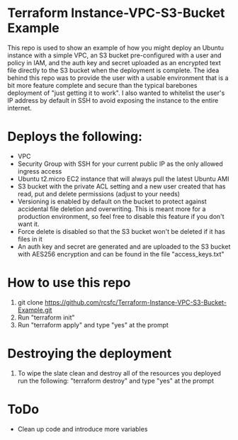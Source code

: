 # Terraform Instance-VPC-S3-Bucket Example
This repo is used to show an example of how you might deploy an Ubuntu instance with a simple VPC, an S3 bucket pre-configured with a user and policy in IAM, and the auth key and secret uploaded as an encrypted text file directly to the S3 bucket when the deployment is complete. The idea behind this repo was to provide the user with a usable environment that is a bit more feature complete and secure than the typical barebones deployment of "just getting it to work". I also wanted to whitelist the user's IP address by default in SSH to avoid exposing the instance to the entire internet.

# Deploys the following:

- VPC
- Security Group with SSH for your current public IP as the only allowed ingress access
- Ubuntu t2.micro EC2 instance that will always pull the latest Ubuntu AMI
- S3 bucket with the private ACL setting and a new user created that has read, put and delete permissions (adjust to your needs)
- Versioning is enabled by default on the bucket to protect against accidental file deletion and overwriting. This is meant more for a production environment, so feel free to disable this feature if you don't want it.
- Force delete is disabled so that the S3 bucket won't be deleted if it has files in it
- An auth key and secret are generated and are uploaded to the S3 bucket with AES256 encryption and can be found in the file "access_keys.txt"

# How to use this repo
1. git clone https://github.com/rcsfc/Terraform-Instance-VPC-S3-Bucket-Example.git
2. Run "terraform init"
3. Run "terraform apply" and type "yes" at the prompt

# Destroying the deployment
1. To wipe the slate clean and destroy all of the resources you deployed run the following: "terraform destroy" and type "yes" at the prompt

# ToDo
- Clean up code and introduce more variables
